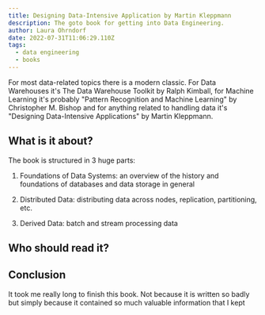 ```yaml
---
title: Designing Data-Intensive Application by Martin Kleppmann
description: The goto book for getting into Data Engineering.
author: Laura Ohrndorf
date: 2022-07-31T11:06:29.110Z
tags:
  - data engineering
  - books
---
```

For most data-related topics there is a modern classic. For Data Warehouses it's The Data Warehouse Toolkit by Ralph Kimball, for Machine Learning it's probably "Pattern Recognition and Machine Learning" by Christopher M. Bishop and for anything related to handling data it's "Designing Data-Intensive Applications" by Martin Kleppmann.

## What is it about?

The book is structured in 3 huge parts:

1. Foundations of Data Systems: an overview of the history and foundations of databases and data storage in general

2. Distributed Data: distributing data across nodes, replication, partitioning, etc.

3. Derived Data: batch and stream processing data



## Who should read it?



## Conclusion

It took me really long to finish this book. Not because it is written so badly but simply because it contained so much valuable information that I kept